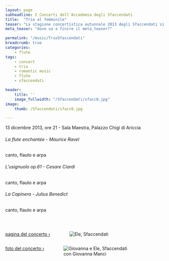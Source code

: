 ```yaml
---
layout: page
subheadline: I Concerti dell'Accademia degli Sfaccendati
title:  "Trio al femminile"
teaser: "La stagione concertistica autunnale 2013 degli Sfaccendati si conclude con un concerto in trio con la voce di Giovanna Manci e l'arpa di Floraleda Sacchi."
meta_teaser: "dove va a finire il meta_teaser?"

permalink: "/music/TrioSfaccendati"
breadcrumb: true
categories:
    - flute
tags:
    - concert
    - trio
    - romantic music
    - flute
    - sfaccendati

header:
    title: ''
    image_fullwidth: "/Sfaccendati/sfacc0.jpg"
image:
    thumb: /Sfaccendati/sfacc0.jpg

---
```


13 dicembre 2013, ore 21 - Sala Maestra, Palazzo Chigi di Ariccia

###### La flute enchantée - *Maurice Ravel*
canto, flauto e arpa



###### L’usignuolo op.61 - *Cesare Ciardi*
canto, flauto e arpa



###### La Capinera - *Julius Benedict*
canto, flauto e arpa

<p></br></p>



<div class="row">
  <div class="large-6 columns">
  <p align="center">
  <a class="radius button small" href="http://www.concertiaccademiasfaccendati.it/index.php?option=com_content&view=article&id=296:13-dicembre-2013&catid=199&Itemid=342" target="_blank">pagina del concerto ›</a>
  <figure>
    <img src="{{ site.url }}/images/Sfaccendati/sfacc2.jpg" alt="Ele, Sfaccendati">
  </figure>
  </p>
  </div>

  <div class="large-6 columns">
  <p align="center">
  <a class="radius button small" href="http://www.concertiaccademiasfaccendati.it/index.php?option=com_content&view=article&id=305:giovanna-manci-floraleda-sacchi-e-elena-d-alo&catid=186&Itemid=347#" target="_blank">foto del concerto ›</a>
  <figure>
    <img src="{{ site.url }}/images/Sfaccendati/sfacc3.jpg" alt="Giovanna e Ele, Sfaccendati">
    <figcaption>con Giovanna Manci</figcaption>
  </figure>
  </p>
  </div>
</div>
